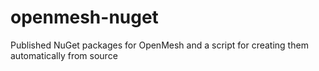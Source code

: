 # openmesh-nuget
Published NuGet packages for OpenMesh and a script for creating them automatically from source
